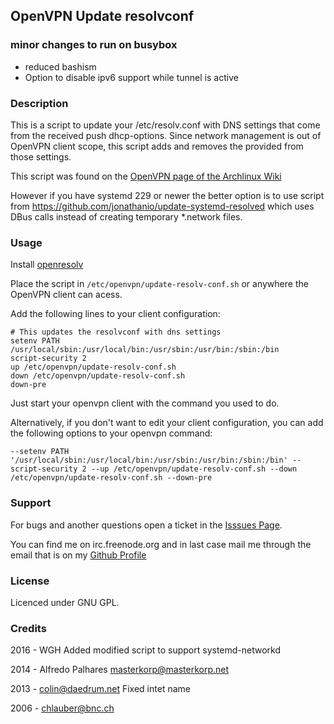 OpenVPN Update resolvconf
-------------------------

### minor changes to run on busybox
- reduced bashism 
- Option to disable ipv6 support while tunnel is active

### Description

This is a script to update your /etc/resolv.conf with DNS settings that
come from the received push dhcp-options. Since network management is out
of OpenVPN client scope, this script adds and removes the provided from
those settings.

This script was found on the [OpenVPN page of the Archlinux Wiki](https://wiki.archlinux.org/index.php/Openvpn#DNS)

However if you have systemd 229 or newer the better option is to use
script from https://github.com/jonathanio/update-systemd-resolved
which uses DBus calls instead of creating temporary *.network files.

### Usage

Install [openresolv](http://roy.marples.name/projects/openresolv)

Place the script in ``/etc/openvpn/update-resolv-conf.sh`` or anywhere the
OpenVPN client can acess.

Add the following lines to your client configuration:

```
# This updates the resolvconf with dns settings
setenv PATH /usr/local/sbin:/usr/local/bin:/usr/sbin:/usr/bin:/sbin:/bin
script-security 2
up /etc/openvpn/update-resolv-conf.sh
down /etc/openvpn/update-resolv-conf.sh
down-pre
```

Just start your openvpn client with the command you used to do.

Alternatively, if you don't want to edit your client configuration, you can add the following options to your openvpn command:

```
--setenv PATH '/usr/local/sbin:/usr/local/bin:/usr/sbin:/usr/bin:/sbin:/bin' --script-security 2 --up /etc/openvpn/update-resolv-conf.sh --down /etc/openvpn/update-resolv-conf.sh --down-pre
```

### Support

For bugs and another questions open a ticket in the [Isssues Page](https://github.com/masterkorp/openvpn-update-resolv-conf/issues).

You can find me on irc.freenode.org and in last case mail me through the email that is on my [Github Profile](https://github.com/masterkorp)

### License

Licenced under GNU GPL.

### Credits

2016 - WGH Added modified script to support systemd-networkd

2014 - Alfredo Palhares <masterkorp@masterkorp.net>

2013 - colin@daedrum.net Fixed intet name

2006 - chlauber@bnc.ch
